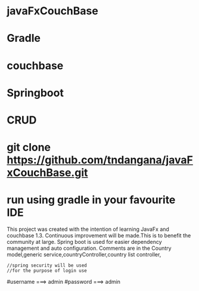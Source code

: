 # javaFxCouchBase
# Gradle 
# couchbase
# Springboot
# CRUD
# git clone https://github.com/tndangana/javaFxCouchBase.git
# run using gradle in your favourite IDE 


This project was created with the intention of learning JavaFx and couchbase 1.3. Continuous improvement will be made.This is to benefit the community at large.
Spring boot is used for easier dependency management and auto configuration.
Comments are in the Country model,generic service,countryController,country list controller,

    //spring security will be used 
    //for the purpose of login use
  #username ===> admin
  #password ===> admin
 




